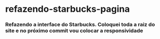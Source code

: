 # refazendo-starbucks-pagina
<h3> Refazendo a interface do Starbucks. Coloquei toda a raiz do site e no próximo commit vou colocar a responsividade</h3>
